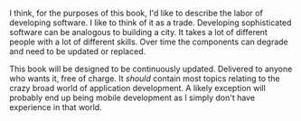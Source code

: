 I think, for the purposes of this book, I'd like to describe the labor of developing software. I like to think of it as a trade. Developing sophisticated software can be analogous to building a city. It takes a lot of different people with a lot of different skills. Over time the components can degrade and need to be updated or replaced.

This book will be designed to be continuously updated. Delivered to anyone who wants it, free of charge. It *should* contain most topics relating to the crazy broad world of application development. A likely exception will probably end up being mobile development as I simply don't have experience in that world.


